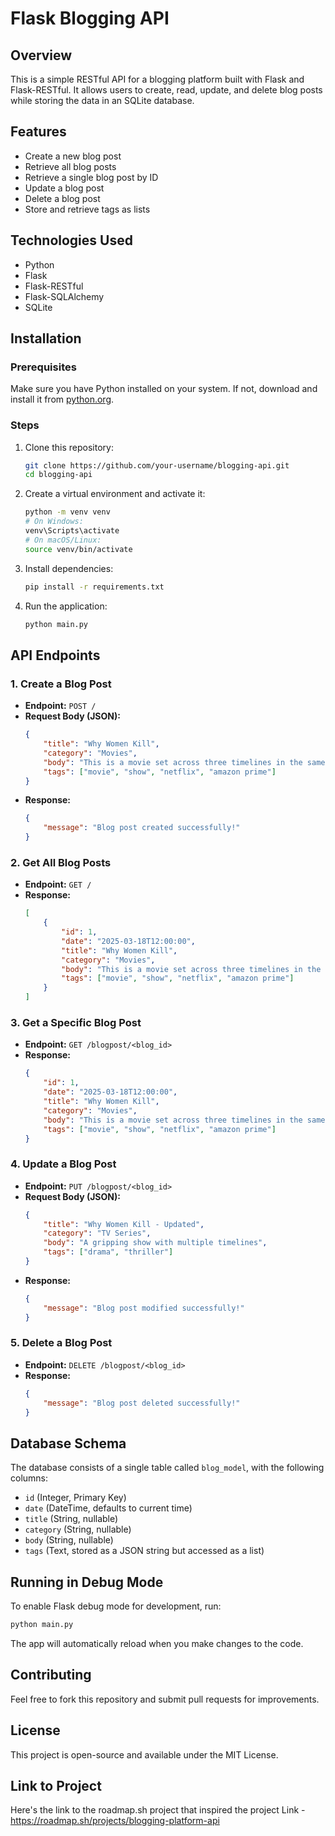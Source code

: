 # Flask Blogging API

## Overview
This is a simple RESTful API for a blogging platform built with Flask and Flask-RESTful. It allows users to create, read, update, and delete blog posts while storing the data in an SQLite database.

## Features
- Create a new blog post
- Retrieve all blog posts
- Retrieve a single blog post by ID
- Update a blog post
- Delete a blog post
- Store and retrieve tags as lists

## Technologies Used
- Python
- Flask
- Flask-RESTful
- Flask-SQLAlchemy
- SQLite

## Installation

### Prerequisites
Make sure you have Python installed on your system. If not, download and install it from [python.org](https://www.python.org/).

### Steps
1. Clone this repository:
   ```sh
   git clone https://github.com/your-username/blogging-api.git
   cd blogging-api
   ```
2. Create a virtual environment and activate it:
   ```sh
   python -m venv venv
   # On Windows:
   venv\Scripts\activate
   # On macOS/Linux:
   source venv/bin/activate
   ```
3. Install dependencies:
   ```sh
   pip install -r requirements.txt
   ```
4. Run the application:
   ```sh
   python main.py
   ```

## API Endpoints

### 1. Create a Blog Post
- **Endpoint:** `POST /`
- **Request Body (JSON):**
  ```json
  {
      "title": "Why Women Kill",
      "category": "Movies",
      "body": "This is a movie set across three timelines in the same house",
      "tags": ["movie", "show", "netflix", "amazon prime"]
  }
  ```
- **Response:**
  ```json
  {
      "message": "Blog post created successfully!"
  }
  ```

### 2. Get All Blog Posts
- **Endpoint:** `GET /`
- **Response:**
  ```json
  [
      {
          "id": 1,
          "date": "2025-03-18T12:00:00",
          "title": "Why Women Kill",
          "category": "Movies",
          "body": "This is a movie set across three timelines in the same house",
          "tags": ["movie", "show", "netflix", "amazon prime"]
      }
  ]
  ```

### 3. Get a Specific Blog Post
- **Endpoint:** `GET /blogpost/<blog_id>`
- **Response:**
  ```json
  {
      "id": 1,
      "date": "2025-03-18T12:00:00",
      "title": "Why Women Kill",
      "category": "Movies",
      "body": "This is a movie set across three timelines in the same house",
      "tags": ["movie", "show", "netflix", "amazon prime"]
  }
  ```

### 4. Update a Blog Post
- **Endpoint:** `PUT /blogpost/<blog_id>`
- **Request Body (JSON):**
  ```json
  {
      "title": "Why Women Kill - Updated",
      "category": "TV Series",
      "body": "A gripping show with multiple timelines",
      "tags": ["drama", "thriller"]
  }
  ```
- **Response:**
  ```json
  {
      "message": "Blog post modified successfully!"
  }
  ```

### 5. Delete a Blog Post
- **Endpoint:** `DELETE /blogpost/<blog_id>`
- **Response:**
  ```json
  {
      "message": "Blog post deleted successfully!"
  }
  ```

## Database Schema
The database consists of a single table called `blog_model`, with the following columns:
- `id` (Integer, Primary Key)
- `date` (DateTime, defaults to current time)
- `title` (String, nullable)
- `category` (String, nullable)
- `body` (String, nullable)
- `tags` (Text, stored as a JSON string but accessed as a list)

## Running in Debug Mode
To enable Flask debug mode for development, run:
```sh
python main.py
```
The app will automatically reload when you make changes to the code.

## Contributing
Feel free to fork this repository and submit pull requests for improvements.

## License
This project is open-source and available under the MIT License.

## Link to Project
Here's the link to the roadmap.sh project that inspired the project
Link - https://roadmap.sh/projects/blogging-platform-api
